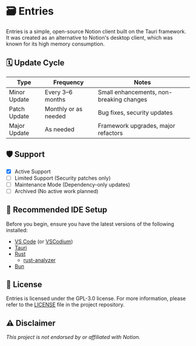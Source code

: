 # 🗃️ Entries

Entries is a simple, open-source Notion client built on the Tauri framework. It was created as an alternative to Notion's desktop client, which was known for its high memory consumption.

## 🗓️ Update Cycle

| Type         | Frequency            | Notes                                    |
| ------------ | -------------------- | ---------------------------------------- |
| Minor Update | Every 3–6 months     | Small enhancements, non-breaking changes |
| Patch Update | Monthly or as needed | Bug fixes, security updates              |
| Major Update | As needed            | Framework upgrades, major refactors      |

## 🛡️ Support

- [x] Active Support
- [ ] Limited Support (Security patches only)
- [ ] Maintenance Mode (Dependency-only updates)
- [ ] Archived (No active work planned)

## 🧰 Recommended IDE Setup

Before you begin, ensure you have the latest versions of the following installed:

- [VS Code](https://code.visualstudio.com/) (or [VSCodium](https://vscodium.com/))
- [Tauri](https://marketplace.visualstudio.com/items?itemName=tauri-apps.tauri-vscode)
- [Rust](https://www.rust-lang.org/tools/install)
  - [rust-analyzer](https://marketplace.visualstudio.com/items?itemName=rust-lang.rust-analyzer)
- [Bun](https://bun.com/)

## 📄 License

Entries is licensed under the GPL-3.0 license. For more information, please refer to the [LICENSE](LICENSE) file in the project repository.

## ⚠️ Disclaimer

_This project is not endorsed by or affiliated with Notion._
